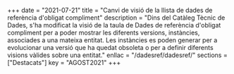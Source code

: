 +++
date = "2021-07-21"
title = "Canvi de visió de la llista de dades de referència d'obligat compliment"
description = "Dins del Catàleg Tècnic de Dades, s'ha modificat la visió de la taula de Dades de referència d'obligat compliment per a poder mostrar les diferents versions, instàncies, associades a una mateixa entitat. Les instàncies es poden generar per a evolucionar una versió que ha quedat obsoleta o per a definir diferents visions vàlides sobre una entitat."
enllac = "/dadesref/dadesref/"
sections    = ["Destacats"]
key = "AGOST2021"
+++
